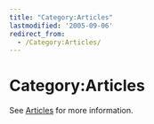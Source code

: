 ```yaml
---
title: "Category:Articles"
lastmodified: '2005-09-06'
redirect_from:
  - /Category:Articles/
---
```


Category:Articles
=================

See [Articles](/Articles "Articles") for more information.

